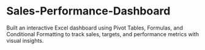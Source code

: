 # Sales-Performance-Dashboard
Built an interactive Excel dashboard using Pivot Tables, Formulas, and Conditional Formatting to track sales, targets, and performance metrics with visual insights.
